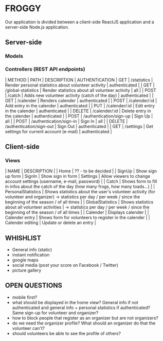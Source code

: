 # FROGGY

Our application is divided between a client-side ReactJS application and a server-side Node.js application.

## Server-side

### Models

### Controllers (REST API endpoints)

| METHOD | PATH | DESCRIPTION | AUTHENTICATION
| GET | /statistics | Render personal statistics about volunteer activity | authenticated |
| GET | /global-statistics | Render statistics about all volunteer activity | all | 
| POST | /catch | Adds new volunteer activity (catch of the day) | authenticated |
| GET | /calender | Renders calender | authenticated |
| POST | /calender/:id | Add entry in the calender | authenticated |
| PUT | /calender/:id | Edit entry in the calender | authenticated |
| DELETE | /calender/:id | Delete entry in the calender | authenticated |
| POST | /authentication/sign-up | Sign Up | all |
| POST | /authentication/sign-in | Sign In | all |
| DELETE | /authentication/sign-out | Sign Out | authenticated |
| GET | /settings | Get settings for current account (e-mail) | authenticated |

## Client-side

### Views

| NAME | DESCRIPTION |
| Home | ?? - to be decided |
| SignUp | Show sign up form
| SignIn | Show sign in form
| Settings | Allow viewers to change account settings (username, e-mail, password) |
| Catch | Shows form to fill in infos about the catch of the day (how many frogs, how many toads...) |
| PersonalStatistics | Shows statistics about the user's volunteer activity (for volunteer and organizer)
-> statistics per day / per week / since the beginning of the season / of all times |
| GlobalStatistics | Shows statistics about all volunteer activities |
-> statistics per day / per week / since the beginning of the season / of all times |
| Calender | Displays calender |
| Calender entry | Shows form for volunteers to register in the calender |
| Calender editing | Update or delete an entry |

## WHISHLIST

- General info (static)
- instant notification
- google maps
- social media (post your score on Facebook / Twitter)
- picture gallery

## OPEN QUESTIONS

- mobile first?
- what should be displayed in the home view? General info if not authenticated and general info + personal statistics if authenticated? Same sign-up for volunteer and organizer?
- how to block people that register as an organizer but are not organizers?
- do we need the organizer profile? What should an organizer do that the volunteer can't?
- should volunteers be able to see the profile of others?

